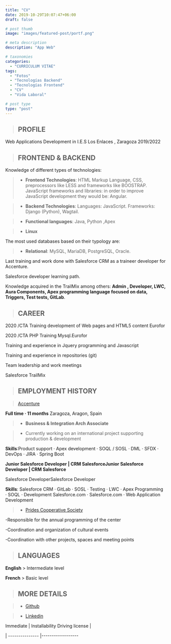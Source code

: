 ```yaml
---
title: "CV"
date: 2019-10-29T10:07:47+06:00
draft: false

# post thumb
image: "images/featured-post/portf.png"

# meta description
description: "App Web"

# taxonomies
categories: 
  - "CURRICULUM VITAE"
tags:
  - "Fotos"
  - "Tecnologías Backend"
  - "Tecnologías Frontend"
  - "CV"
  - "Vida Laboral"

# post type
type: "post"
---
```




 >## PROFILE                                  

Web Applications Development in  I.E.S  Los Enlaces , Zaragoza                      2019/2022 
                                                                      
 >##  FRONTEND & BACKEND                                   

Knowledge of different types of technologies:

> - **Frontend Technologies**: HTML Markup Language, CSS, preprocessors like LESS and frameworks like BOOSTRAP. JavaScript frameworks and libraries: in order to improve JavaScript development they would be: Angular.

> - **Backend Technologies**: Languages: JavaScript. Frameworks: Django (Python), Wagtail.

> - **Functional languages**: Java, Python ,Apex

> - **Linux**

The most used databases based on their typology are:

> - **Relational**: MySQL, MariaDB, PostgreSQL, Oracle.

Last training and work done with Salesforce CRM as a traineer developer for Accenture.

Salesforce developer learning path.

Knowledge acquired in the TrailMix among others: **Admin , Developer, LWC, Aura Components, Apex programming language focused on data, Triggers, Test tests, GitLab**.


 >## CAREER

2020 /CTA Training development of Web pages and HTML5 content Eurofor                                                

2020 /CTA PHP Training Mysql.Eurofor                       

Training and experience in Jquery programming and 
Javascript

Training and experience in repositories (git)

Team leadership and work meetings

Salesforce TrailMix


>##  EMPLOYMENT HISTORY

>    [Accenture](https://www.accenture.com/es-es)

**Full time · 11 months**  Zaragoza, Aragon, Spain

> - **Business & Integration Arch Associate**

> - Currently working on an international project supporting production & development

**Skills**:Product support · Apex development · SOQL / SOSL · DML · SFDX · DevOps · JIRA · Spring Boot


**Junior Salesforce Developer | CRM SalesforceJunior Salesforce Developer | CRM Salesforce**

Salesforce DeveloperSalesforce Developer

**Skills**: Salesforce CRM · GitLab · SOSL · Testing · LWC · Apex Programming · SOQL · Development Salesforce.com · Salesforce.com · Web Application Development

> - [Prides Cooperative Society](http://www.prides.es/)

-Responsible for the annual programming of the center

-Coordination and organization of cultural events

-Coordination with other projects, spaces and meeting points

 >## LANGUAGES

**English**  > Intermediate level 

**French** > Basic level

 >## MORE DETAILS

 > - [Github](https://github.com/marisamiguel)

 > - [Linkedin](https://www.linkedin.com/in/marisamiguelarnal)

 Immediate | Installability Driving license |

| --------------- |------------------




